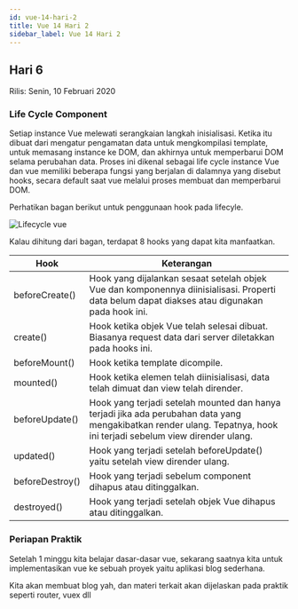 ```yaml
---
id: vue-14-hari-2
title: Vue 14 Hari 2
sidebar_label: Vue 14 Hari 2
---
```


## Hari 6

Rilis: Senin, 10 Februari 2020

### Life Cycle Component

Setiap instance Vue melewati serangkaian langkah inisialisasi. Ketika itu dibuat dari mengatur pengamatan data untuk mengkompilasi template, untuk memasang instance ke DOM, dan akhirnya untuk memperbarui DOM selama perubahan data. Proses ini dikenal sebagai life cycle instance Vue dan vue memiliki beberapa fungsi yang berjalan di dalamnya yang disebut hooks, secara default saat vue melalui proses membuat dan memperbarui DOM.

Perhatikan bagan berikut untuk penggunaan hook pada lifecyle. 

![Lifecycle vue](https://vuejs.org/images/lifecycle.png)

Kalau dihitung dari bagan, terdapat 8 hooks yang dapat kita manfaatkan.

Hook | Keterangan
---------------|-------------------
beforeCreate() | Hook yang dijalankan sesaat setelah objek Vue dan komponennya diinisialisasi. Properti data belum dapat diakses atau digunakan pada hook ini.
create() | Hook ketika objek Vue telah selesai dibuat. Biasanya request data dari server diletakkan pada hooks ini.
beforeMount() | Hook ketika template dicompile.
mounted() | Hook ketika elemen telah diinisialisasi, data telah dimuat dan view telah dirender.
beforeUpdate() | Hook yang terjadi setelah mounted dan hanya terjadi jika ada perubahan data yang mengakibatkan render ulang. Tepatnya, hook ini terjadi sebelum view dirender ulang.
updated() | Hook yang terjadi setelah beforeUpdate() yaitu setelah view dirender ulang.
beforeDestroy() | Hook yang terjadi sebelum component dihapus atau ditinggalkan.
destroyed() | Hook yang terjadi setelah objek Vue dihapus atau ditinggalkan.

### Periapan Praktik
Setelah 1 minggu kita belajar dasar-dasar vue, sekarang saatnya kita untuk implementasikan vue ke sebuah proyek yaitu aplikasi blog sederhana.

Kita akan membuat blog yah, dan materi terkait akan dijelaskan pada praktik seperti router, vuex dll